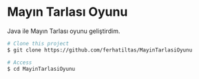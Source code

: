# Mayın Tarlası Oyunu
Java ile Mayın Tarlası oyunu geliştirdim.


```bash
# Clone this project
$ git clone https://github.com/ferhatiltas/MayinTarlasiOyunu

# Access
$ cd MayinTarlasiOyunu


```
